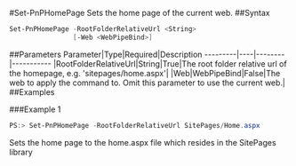 #Set-PnPHomePage
Sets the home page of the current web.
##Syntax
```powershell
Set-PnPHomePage -RootFolderRelativeUrl <String>
                [-Web <WebPipeBind>]
```


##Parameters
Parameter|Type|Required|Description
---------|----|--------|-----------
|RootFolderRelativeUrl|String|True|The root folder relative url of the homepage, e.g. 'sitepages/home.aspx'|
|Web|WebPipeBind|False|The web to apply the command to. Omit this parameter to use the current web.|
##Examples

###Example 1
```powershell
PS:> Set-PnPHomePage -RootFolderRelativeUrl SitePages/Home.aspx
```
Sets the home page to the home.aspx file which resides in the SitePages library

